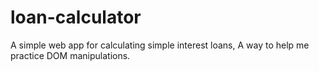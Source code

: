 # loan-calculator
A simple web app for calculating simple interest loans, A way to help me practice DOM manipulations.

